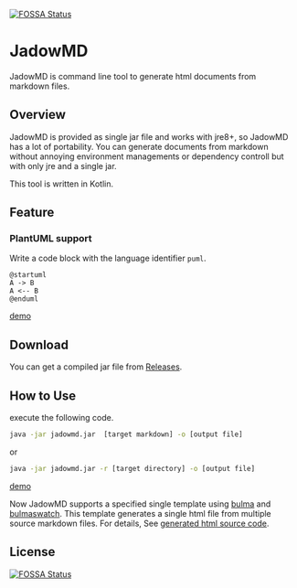 [![FOSSA Status](https://app.fossa.io/api/projects/git%2Bgithub.com%2Fosjupiter%2FJadowMD.svg?type=shield)](https://app.fossa.io/projects/git%2Bgithub.com%2Fosjupiter%2FJadowMD?ref=badge_shield)

JadowMD
===

JadowMD is command line tool to generate html documents from markdown files.


Overview
---

JadowMD is provided as single jar file and works with jre8+,
so JadowMD has a lot of portability.
You can generate documents from markdown without annoying environment managements or dependency controll but with only jre and a single jar.

This tool is written in Kotlin.

Feature
---

### PlantUML support

Write a code block with the language identifier `puml`.

```puml
@startuml
A -> B
A <-- B
@enduml
```
[demo](https://osjupiter.github.io/JadowMD/demos/jadodoc.html)


Download
---

You can get a compiled jar file from [Releases](https://github.com/osjupiter/JadowMD/releases).

How to Use
---

execute the following code.

```cmd
java -jar jadowmd.jar  [target markdown] -o [output file]
```

or

```cmd
java -jar jadowmd.jar -r [target directory] -o [output file]
```


[demo](https://osjupiter.github.io/JadowMD/demos/jadodoc.html) 


Now JadowMD supports a specified single template using [bulma](https://bulma.io/) and [bulmaswatch](https://jenil.github.io/bulmaswatch/).
This template generates a single html file from multiple source markdown files.
For details, See [generated html source code](https://github.com/osjupiter/JadowMD/blob/master/docs/demos/jadodoc.html).




## License
[![FOSSA Status](https://app.fossa.io/api/projects/git%2Bgithub.com%2Fosjupiter%2FJadowMD.svg?type=large)](https://app.fossa.io/projects/git%2Bgithub.com%2Fosjupiter%2FJadowMD?ref=badge_large)
